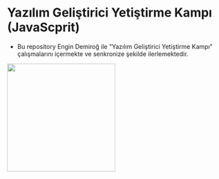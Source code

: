 # Yazılım Geliştirici Yetiştirme Kampı (JavaScprit)
- Bu repository Engin Demiroğ ile "Yazılım Geliştirici Yetiştirme Kampı" çalışmalarını içermekte ve senkronize şekilde ilerlemektedir.

<a href="https://www.kodlama.io/p/yazilim-gelistirici-yetistirme-kampi-javascript">
<img width="250px" src="https://user-images.githubusercontent.com/77548014/139689443-16f68139-4860-4217-aa96-a22c6203ecfd.png"></a>
